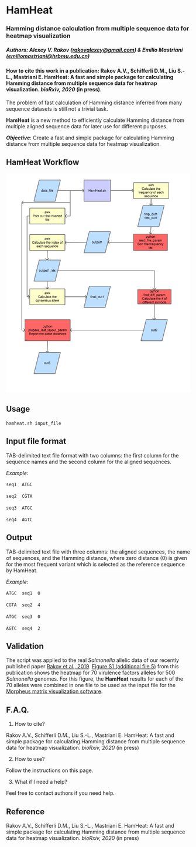 # HamHeat

### Hamming distance calculation from multiple sequence data for heatmap visualization

##### Authors: Alexey V. Rakov (<rakovalexey@gmail.com>) & Emilio Mastriani (<emiliomastriani@hrbmu.edu.cn>) 

#### How to cite this work in a publication: Rakov A.V., Schifferli D.M., Liu S.-L., Mastriani E. HamHeat: A fast and simple package for calculating Hamming distance from multiple sequence data for heatmap visualization. *bioRxiv, 2020* (in press).

The problem of fast calculation of Hamming distance inferred from many sequence datasets is still not a trivial task.

**HamHeat** is a new method to efficiently calculate Hamming distance from multiple aligned sequence data for later use for different purposes.

***Objective***: Create a fast and simple package for calculating Hamming distance from multiple sequence data for heatmap visualization.

## HamHeat Workflow

![My image](https://github.com/alexeyrakov/HamHeat/blob/master/HamHeatWorkflow.png)

## Usage

```
hamheat.sh input_file
```

## Input file format

TAB-delimited text file format with two columns: the first column for the sequence names and the second column for the aligned sequences.

*Example:*

```
seq1  ATGC

seq2  CGTA

seq3  ATGC

seq4  AGTC
```

## Output

TAB-delimited text file with three columns: the aligned sequences, the name of sequences, and the Hamming distance, where zero distance (0) is given for the most frequent variant which is selected as the reference sequence by HamHeat.

*Example:*

```
ATGC  seq1  0

CGTA  seq2  4

ATGC  seq3  0

AGTC  seq4  2
```

## Validation

The script was applied to the real *Salmonella* allelic data of our recently published paper [Rakov et al., 2019](https://bmcgenomics.biomedcentral.com/articles/10.1186/s12864-019-5809-8). [Figure S1 (additional file 5)](https://static-content.springer.com/esm/art%3A10.1186%2Fs12864-019-5809-8/MediaObjects/12864_2019_5809_MOESM5_ESM.ppt) from this publication shows the heatmap for 70 virulence factors alleles for 500 *Salmonella* genomes. For this figure, the **HamHeat** results for each of the 70 alleles were combined in one file to be used as the input file for the [Morpheus matrix visualization software](https://software.broadinstitute.org/morpheus/).

## F.A.Q.

1. How to cite?

Rakov A.V., Schifferli D.M., Liu S.-L., Mastriani E. HamHeat: A fast and simple package for calculating Hamming distance from multiple sequence data for heatmap visualization. *bioRxiv, 2020* (in press)

2. How to use?

Follow the instructions on this page.

3. What if I need a help?

Feel free to contact authors if you need help.

## Reference

Rakov A.V., Schifferli D.M., Liu S.-L., Mastriani E. HamHeat: A fast and simple package for calculating Hamming distance from multiple sequence data for heatmap visualization. *bioRxiv, 2020* (in press)
